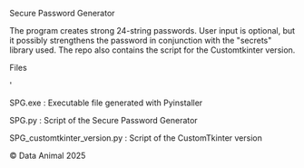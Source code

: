 Secure Password Generator

The program creates strong 24-string passwords.
User input is optional, but it possibly strengthens the password in conjunction with the "secrets" library used.
The repo also contains the script for the Customtkinter version.

Files

'

SPG.exe : Executable file generated with Pyinstaller

SPG.py : Script of the Secure Password Generator

SPG_customtkinter_version.py : Script of the CustomTkinter version


© Data Animal 2025